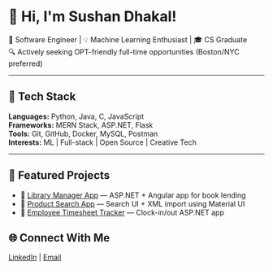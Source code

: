 # 👋 Hi, I'm Sushan Dhakal!

🚀 Software Engineer | 💡 Machine Learning Enthusiast | 🎓 CS Graduate  
🔍 Actively seeking OPT-friendly full-time opportunities (Boston/NYC preferred)

---

## 🧰 Tech Stack
**Languages:** Python, Java, C, JavaScript  
**Frameworks:** MERN Stack, ASP.NET, Flask  
**Tools:** Git, GitHub, Docker, MySQL, Postman  
**Interests:** ML | Full-stack | Open Source | Creative Tech

---

## 🧩 Featured Projects

- 🔗 [Library Manager App](https://github.com/sushandhakal125/Library-Manager-AspNet) — ASP.NET + Angular app for book lending
- 🔗 [Product Search App](https://github.com/sushandhakal125/ProductSearch) — Search UI + XML import using Material UI
- 🔗 [Employee Timesheet Tracker](https://github.com/sushandhakal125/EmployeeTimesheetApp) — Clock-in/out ASP.NET app

## 🌐 Connect With Me
[LinkedIn](https://linkedin.com/in/sushan-dhakal125) | [Email](mailto:dhakalsushan125@gmail.com)
